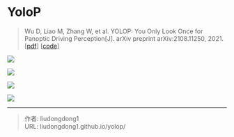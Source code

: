 # YoloP


> Wu D, Liao M, Zhang W, et al. YOLOP: You Only Look Once for Panoptic Driving Perception[J]. arXiv preprint arXiv:2108.11250, 2021. [[pdf](https://arxiv.org/abs/2108.11250)] [[code](https://github.com/hustvl/YOLOP)]

![](https://gitee.com/github-25970295/blogpictureV2/raw/master/image-20210904210344248.png)

![](https://gitee.com/github-25970295/blogpictureV2/raw/master/image-20210904210356829.png)

![](https://gitee.com/github-25970295/blogpictureV2/raw/master/image-20210904210406152.png)

![](https://gitee.com/github-25970295/blogpictureV2/raw/master/image-20210904210420879.png)

---

> 作者: liudongdong1  
> URL: liudongdong1.github.io/yolop/  

